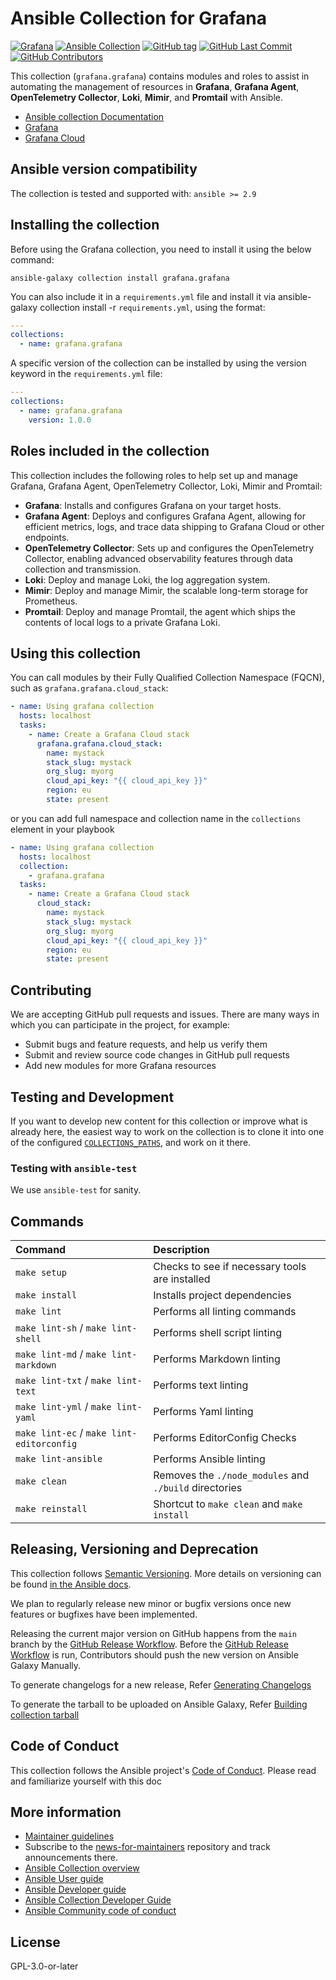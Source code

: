 # Ansible Collection for Grafana

[![Grafana](https://img.shields.io/badge/grafana-%23F46800.svg?&logo=grafana&logoColor=white)](https://grafana.com)
[![Ansible Collection](https://img.shields.io/badge/grafana.grafana-orange)](https://galaxy.ansible.com/ui/repo/published/grafana/grafana/)
[![GitHub tag](https://img.shields.io/github/tag/grafana/grafana-ansible-collection.svg)](https://github.com/grafana/grafana-ansible-collection/tags)
[![GitHub Last Commit](https://img.shields.io/github/last-commit/grafana/grafana-ansible-collection)](https://github.com/grafana/grafana-ansible-collection/tags)
[![GitHub Contributors](https://img.shields.io/github/contributors/grafana/grafana-ansible-collection)](https://github.com/grafana/grafana-ansible-collection/tags)

This collection (`grafana.grafana`) contains modules and roles to assist in automating the management of resources in **Grafana**, **Grafana Agent**, **OpenTelemetry Collector**, **Loki**, **Mimir**, and **Promtail** with Ansible.

-   [Ansible collection Documentation](https://docs.ansible.com/ansible/latest/collections/grafana/grafana/)
-   [Grafana](https://grafana.com)
-   [Grafana Cloud](https://grafana.com/products/cloud/)

## Ansible version compatibility

The collection is tested and supported with: `ansible >= 2.9`

## Installing the collection

Before using the Grafana collection, you need to install it using the below command:

```shell
ansible-galaxy collection install grafana.grafana
```

You can also include it in a `requirements.yml` file and install it via ansible-galaxy collection install -r `requirements.yml`, using the format:

```yaml
---
collections:
  - name: grafana.grafana
```

A specific version of the collection can be installed by using the version keyword in the `requirements.yml` file:

```yaml
---
collections:
  - name: grafana.grafana
    version: 1.0.0
```

## Roles included in the collection

This collection includes the following roles to help set up and manage Grafana, Grafana Agent, OpenTelemetry Collector, Loki, Mimir and Promtail:

- **Grafana**: Installs and configures Grafana on your target hosts.
- **Grafana Agent**: Deploys and configures Grafana Agent, allowing for efficient metrics, logs, and trace data shipping to Grafana Cloud or other endpoints.
- **OpenTelemetry Collector**: Sets up and configures the OpenTelemetry Collector, enabling advanced observability features through data collection and transmission.
- **Loki**: Deploy and manage Loki, the log aggregation system.
- **Mimir**: Deploy and manage Mimir, the scalable long-term storage for Prometheus.
- **Promtail**: Deploy and manage Promtail, the agent which ships the contents of local logs to a private Grafana Loki.

## Using this collection

You can call modules by their Fully Qualified Collection Namespace (FQCN), such as `grafana.grafana.cloud_stack`:

```yaml
- name: Using grafana collection
  hosts: localhost
  tasks:
    - name: Create a Grafana Cloud stack
      grafana.grafana.cloud_stack:
        name: mystack
        stack_slug: mystack
        org_slug: myorg
        cloud_api_key: "{{ cloud_api_key }}"
        region: eu
        state: present
```

or you can add full namespace and collection name in the `collections` element in your playbook

```yaml
- name: Using grafana collection
  hosts: localhost
  collection:
    - grafana.grafana
  tasks:
    - name: Create a Grafana Cloud stack
      cloud_stack:
        name: mystack
        stack_slug: mystack
        org_slug: myorg
        cloud_api_key: "{{ cloud_api_key }}"
        region: eu
        state: present
```

## Contributing

We are accepting GitHub pull requests and issues. There are many ways in which you can participate in the project, for example:

-   Submit bugs and feature requests, and help us verify them
-   Submit and review source code changes in GitHub pull requests
-   Add new modules for more Grafana resources

## Testing and Development

If you want to develop new content for this collection or improve what is already
here, the easiest way to work on the collection is to clone it into one of the configured
[`COLLECTIONS_PATHS`](https://docs.ansible.com/ansible/latest/reference_appendices/config.html#collections-paths),
and work on it there.

### Testing with `ansible-test`

We use `ansible-test` for sanity.

## Commands

| Command | Description |
| :--- | :----------- |
| `make setup` | Checks to see if necessary tools are installed |
| `make install` | Installs project dependencies |
| `make lint` | Performs all linting commands |
| `make lint-sh` / `make lint-shell` | Performs shell script linting |
| `make lint-md` / `make lint-markdown` | Performs Markdown linting |
| `make lint-txt` / `make lint-text` | Performs text linting |
| `make lint-yml` / `make lint-yaml` | Performs Yaml linting |
| `make lint-ec` / `make lint-editorconfig` | Performs EditorConfig Checks |
| `make lint-ansible` | Performs Ansible linting |
| `make clean` | Removes the `./node_modules` and `./build` directories |
| `make reinstall` | Shortcut to `make clean` and `make install` |

## Releasing, Versioning and Deprecation

This collection follows [Semantic Versioning](https://semver.org/). More details on versioning can be found [in the Ansible docs](https://docs.ansible.com/ansible/latest/dev_guide/developing_collections.html#collection-versions).

We plan to regularly release new minor or bugfix versions once new features or bugfixes have been implemented.

Releasing the current major version on GitHub happens from the `main` branch by the
[GitHub Release Workflow](https://github.com/grafana/grafana-ansible-collection/blob/main/.github/workflows/release.yml).
Before the [GitHub Release Workflow](https://github.com/grafana/grafana-ansible-collection/blob/main/.github/workflows/release.yml)
is run, Contributors should push the new version on Ansible Galaxy Manually.

To generate changelogs for a new release, Refer [Generating Changelogs](https://docs.ansible.com/ansible/latest/dev_guide/developing_collections_changelogs.html#generating-changelogs)

To generate the tarball to be uploaded on Ansible Galaxy, Refer [Building collection tarball](https://docs.ansible.com/ansible/latest/dev_guide/developing_collections_distributing.html#building-your-collection-tarball)

## Code of Conduct

This collection follows the Ansible project's [Code of Conduct](https://docs.ansible.com/ansible/devel/community/code_of_conduct.html).
Please read and familiarize yourself with this doc

## More information

-   [Maintainer guidelines](https://docs.ansible.com/ansible/devel/community/maintainers.html)
-   Subscribe to the [news-for-maintainers](https://github.com/ansible-collections/news-for-maintainers) repository and track announcements there.
-   [Ansible Collection overview](https://github.com/ansible-collections/overview)
-   [Ansible User guide](https://docs.ansible.com/ansible/latest/user_guide/index.html)
-   [Ansible Developer guide](https://docs.ansible.com/ansible/latest/dev_guide/index.html)
-   [Ansible Collection Developer Guide](https://docs.ansible.com/ansible/devel/dev_guide/developing_collections.html)
-   [Ansible Community code of conduct](https://docs.ansible.com/ansible/latest/community/code_of_conduct.html)

## License

GPL-3.0-or-later
